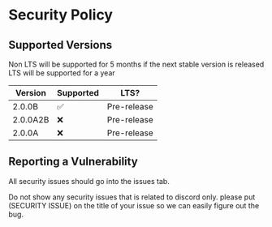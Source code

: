 # Security Policy

## Supported Versions

Non LTS will be supported for 5 months if the next stable version is released
LTS will be supported for a year

| Version | Supported          | LTS?               |
| ------- | ------------------ | ------------------ |
| 2.0.0B  | :white_check_mark: | Pre-release        |
| 2.0.0A2B| :x:                | Pre-release        |
| 2.0.0A  | :x:                | Pre-release        |

## Reporting a Vulnerability

All security issues should go into the issues tab.

Do not show any security issues that is related to discord only. please put (SECURITY ISSUE) on the title of your issue so we can easily figure out the bug.
